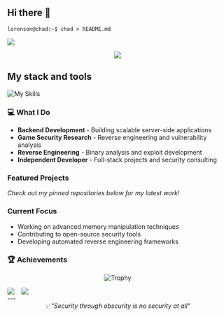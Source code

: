 ## Hi there 👋
```console
lorenson@chad:~$ chad > README.md
```
![](https://komarev.com/ghpvc/?username=chadlrnsn&style=plastic)

<div align="center">
    <img src="https://media.tenor.com/WDQCVNX8Oq4AAAAj/touhou-koakuma.gif" style="background: transparent;" />
</div>

## My stack and tools

![My Skills](https://skillicons.dev/icons?i=git,githubactions,c,cpp,rust,lua,python,php,docker,mysql,nodejs,cmake,bash,blender,cloudflare)



### 💻 What I Do
- **Backend Development** - Building scalable server-side applications
- **Game Security Research** - Reverse engineering and vulnerability analysis  
- **Reverse Engineering** - Binary analysis and exploit development
- **Independent Developer** - Full-stack projects and security consulting

### Featured Projects
<!-- Pin your best repositories and they'll show up here automatically -->
*Check out my pinned repositories below for my latest work!*

### Current Focus
- Working on advanced memory manipulation techniques
- Contributing to open-source security tools  
- Developing automated reverse engineering frameworks

### 🏆 Achievements
<div align="center">


![Trophy](https://github-profile-trophy.vercel.app/?username=chadlrnsn&theme=dracula&no-frame=true&column=7&margin-w=15&margin-h=15)

</div>

<div align="left" style="display: flex; align-items: flex-start; gap: 16px;"><a href="https://discord.com/users/260781677708574721"><img src="https://lanyard.cnrad.dev/api/260781677708574721?theme=dark&showDisplayName=true&hideDecoration=true&hideBadges=true&hideTag=true" /></a><a alt="Recently played"><img src="https://spotify-recently-played-readme.vercel.app/api?user=aak2e12dze2ejqnu3868ss95o"/></a></div>
---
<div align="center">
    <i>💡 "Security through obscurity is no security at all"</i>
</div>
